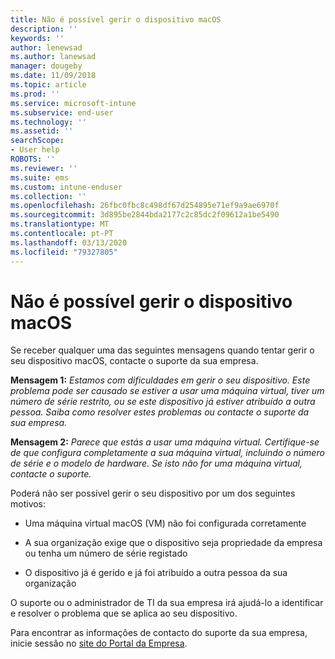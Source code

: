 ```yaml
---
title: Não é possível gerir o dispositivo macOS
description: ''
keywords: ''
author: lenewsad
ms.author: lanewsad
manager: dougeby
ms.date: 11/09/2018
ms.topic: article
ms.prod: ''
ms.service: microsoft-intune
ms.subservice: end-user
ms.technology: ''
ms.assetid: ''
searchScope:
- User help
ROBOTS: ''
ms.reviewer: ''
ms.suite: ems
ms.custom: intune-enduser
ms.collection: ''
ms.openlocfilehash: 26fbc0fbc8c498df67d254895e71ef9a9ae6970f
ms.sourcegitcommit: 3d895be2844bda2177c2c85dc2f09612a1be5490
ms.translationtype: MT
ms.contentlocale: pt-PT
ms.lasthandoff: 03/13/2020
ms.locfileid: "79327805"
---
```

# <a name="unable-to-get-macos-device-managed"></a>Não é possível gerir o dispositivo macOS

Se receber qualquer uma das seguintes mensagens quando tentar gerir o seu dispositivo macOS, contacte o suporte da sua empresa.

**Mensagem 1:** *Estamos com dificuldades em gerir o seu dispositivo. Este problema pode ser causado se estiver a usar uma máquina virtual, tiver um número de série restrito, ou se este dispositivo já estiver atribuído a outra pessoa. Saiba como resolver estes problemas ou contacte o suporte da sua empresa.*

**Mensagem 2:** *Parece que estás a usar uma máquina virtual. Certifique-se de que configura completamente a sua máquina virtual, incluindo o número de série e o modelo de hardware. Se isto não for uma máquina virtual, contacte o suporte.*  

Poderá não ser possível gerir o seu dispositivo por um dos seguintes motivos: 

* Uma máquina virtual macOS (VM) não foi configurada corretamente   

* A sua organização exige que o dispositivo seja propriedade da empresa ou tenha um número de série registado   

* O dispositivo já é gerido e já foi atribuído a outra pessoa da sua organização  

O suporte ou o administrador de TI da sua empresa irá ajudá-lo a identificar e resolver o problema que se aplica ao seu dispositivo.  

Para encontrar as informações de contacto do suporte da sua empresa, inicie sessão no [site do Portal da Empresa](https://go.microsoft.com/fwlink/?linkid=2010980).
